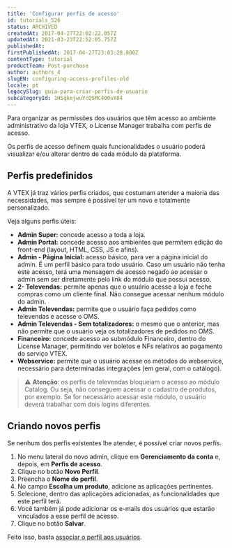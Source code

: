 ```yaml
---
title: 'Configurar perfis de acesso'
id: tutorials_526
status: ARCHIVED
createdAt: 2017-04-27T22:02:22.057Z
updatedAt: 2021-03-23T22:52:05.757Z
publishedAt: 
firstPublishedAt: 2017-04-27T23:03:28.800Z
contentType: tutorial
productTeam: Post-purchase
author: authors_4
slugEN: configuring-access-profiles-old
locale: pt
legacySlug: guia-para-criar-perfis-de-usuario
subcategoryId: 1HSqkejwuYcQSMC400uY84
---
```


Para organizar as permissões dos usuários que têm acesso ao ambiente administrativo da loja VTEX, o License Manager trabalha com perfis de acesso.

Os perfis de acesso definem quais funcionalidades o usuário poderá visualizar e/ou alterar dentro de cada módulo da plataforma.

## Perfis predefinidos

A VTEX já traz vários perfis criados, que costumam atender a maioria das necessidades, mas sempre é possível ter um novo e totalmente personalizado.

Veja alguns perfis úteis:

- __Admin Super:__ concede acesso a toda a loja.
- __Admin Portal:__ concede acesso aos ambientes que permitem edição do front-end (layout, HTML, CSS, JS e afins).
- __Admin - Página Inicial:__ acesso básico, para ver a página inicial do admin. É um perfil básico para todo usuário. Caso um usuário não tenha este acesso, terá uma mensagem de acesso negado ao acessar o admin sem ser diretamente pelo link do módulo que possui acesso.
- __2- Televendas:__ permite apenas que o usuário acesse a loja e feche compras como um cliente final. Não consegue acessar nenhum módulo do admin.
- __Admin Televendas:__ permite que o usuário faça pedidos como televendas e acesse o OMS.
- __Admin Televendas - Sem totalizadores:__ o mesmo que o anterior, mas não permite que o usuário veja os totalizadores de pedidos no OMS.
- __Financeiro:__ concede acesso ao submódulo Financeiro, dentro do License Manager, permitindo ver boletos e NFs relativos ao pagamento do serviço VTEX.
- __Webservice:__ permite que o usuário acesse os métodos do webservice, necessário para determinadas integrações (em geral, com o catálogo).

>⚠️ **Atenção**: os perfis de televendas bloqueiam o acesso ao módulo Catalog. Ou seja, não conseguem acessar o cadastro de produtos, por exemplo. Se for necessário acessar este módulo, o usuário deverá trabalhar com dois logins diferentes.

## Criando novos perfis

Se nenhum dos perfis existentes lhe atender, é possível criar novos perfis.

1. No menu lateral do novo admin, clique em __Gerenciamento da conta__ e, depois, em __Perfis de acesso__.
2. Clique no botão __Novo Perfil__.
3. Preencha o __Nome do perfil__.
4. No campo __Escolha um produto__, adicione as aplicações pertinentes.
5. Selecione, dentro das aplicações adicionadas, as funcionalidades que este perfil terá.
6. Você também já pode adicionar os e-mails dos usuários que estarão vinculados a esse perfil de acesso.
7. Clique no botão __Salvar__.

Feito isso, basta [associar o perfil aos usuários](/pt/tutorial/gerenciando-usuarios/).
